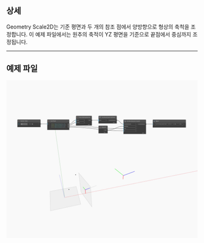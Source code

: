 ## 상세
Geometry Scale2D는 기준 평면과 두 개의 참조 점에서 양방향으로 형상의 축척을 조정합니다. 이 예제 파일에서는 원추의 축적이 YZ 평면을 기준으로 끝점에서 중심까지 조정됩니다.
___
## 예제 파일

![Scale2D](./Autodesk.DesignScript.Geometry.CoordinateSystem.Scale2D_img.jpg)

